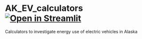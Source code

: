 # AK_EV_calculators [![Open in Streamlit](https://static.streamlit.io/badges/streamlit_badge_black_white.svg)](https://share.streamlit.io/mmwilber/ak_ev_calculators/main/EV_Emissions.py)
Calculators to investigate energy use of electric vehicles in Alaska
